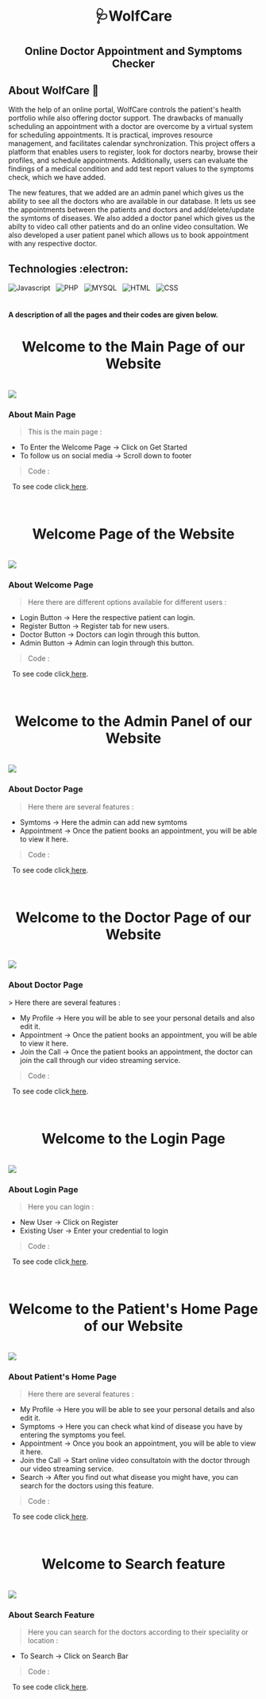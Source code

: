 <h1 align="center"> 🩺WolfCare </h1>
 
<h2 align="center"> Online Doctor Appointment and Symptoms Checker </h1>

<h2 id = "overview"> About WolfCare 🤘 </h2>

With the help of an online portal, WolfCare controls the patient's health portfolio while also offering doctor support. The drawbacks of manually scheduling an appointment with a doctor are overcome by a virtual system for scheduling appointments. It is practical, improves resource management, and facilitates calendar synchronization. This project offers a platform that enables users to register, look for doctors nearby, browse their profiles, and schedule appointments. Additionally, users can evaluate the findings of a medical condition and add test report values to the symptoms check, which we have added.

The new features, that we added are an admin panel which gives us the ability to see all the doctors who are available in our database. It lets us see the appointments between the patients and doctors and add/delete/update the symtoms of diseases. We also added a doctor panel which gives us the abilty to video call other patients and do an online video consultation. We also developed a user patient panel which allows us to book appointment with any respective doctor.


<h2 id = "tech"> Technologies :electron: </h2>

![Javascript](https://img.shields.io/badge/javascript-%2320232a.svg?style=for-the-badge&logo=javascript&logoColor=%2361DAFB) &nbsp; ![PHP](https://img.shields.io/badge/php-%2320232a.svg?style=for-the-badge&logo=php&logoColor=%2361DAFB) &nbsp; ![MYSQL](https://img.shields.io/badge/mysql-%2320232a.svg?style=for-the-badge&logo=mysql&logoColor=%2361DAFB) &nbsp; ![HTML](https://img.shields.io/badge/html-%2320232a.svg?style=for-the-badge&logo=html&logoColor=%2361DAFB) &nbsp; ![CSS](https://img.shields.io/badge/css-%2320232a.svg?style=for-the-badge&logo=css&logoColor=%2361DAFB)
<br>
<br>

<h4> A description of all the pages and their codes are given below.</h4>


<h1 align="center"> Welcome to the Main Page of our Website </h1>
<br>

<img src="/documentation/main.png">

<h3> About Main Page </h2>

> This is the main page : 
<ul>
  <li> To Enter the Welcome Page &rarr; Click on Get Started </li>
  <li> To follow us on social media &rarr; Scroll down to footer </li>
</ul>

> Code :
<p></p>
&nbsp;   To see code click<a href="https://github.com/vishwagandhi1610/SEPRO2GROUP44/blob/main/code/wolfcare-main/html/main.html"> here</a>.

&nbsp;
<h1 align="center"> Welcome Page of the Website </h1>
<br>

<img src="/documentation/Welcome Page.png"> 

<h3> About Welcome Page </h2>

> Here there are different options available for different users : 
<ul>
  <li> Login Button &rarr; Here the respective patient can login. </li>
  <li> Register Button &rarr; Register tab for new users. </li>
  <li> Doctor Button &rarr; Doctors can login through this button. </li>
  <li> Admin Button &rarr; Admin can login through this button. </li>
</ul>

> Code :
<p></p>
&nbsp;   To see code click<a href="https://github.com/vishwagandhi1610/SEPRO2GROUP44/blob/main/code/wolfcare-main/html/login-options.html"> here</a>.



&nbsp;
<h1 align="center"> Welcome to the Admin Panel of our Website </h1>
<br>

<img src="/documentation/admin page.jpeg"> 

<h3> About Doctor Page </h2>

> Here there are several features : 
<ul>
  <li> Symtoms &rarr; Here the admin can add new symtoms </li>
  <li> Appointment &rarr; Once the patient books an appointment, you will be able to view it here. </li>
</ul>

> Code :
<p></p>
&nbsp;   To see code click<a href="https://github.com/vishwagandhi1610/SEPRO2GROUP44/blob/main/code/wolfcare-main/php/temp_homepage2.php"> here</a>.



&nbsp;
<h1 align="center"> Welcome to the Doctor Page of our Website </h1>
<br>

<img src="/documentation/doctor page.jpeg"> 

<h3> About Doctor Page </h2>
> Here there are several features : 
<ul>
  <li> My Profile &rarr; Here you will be able to see your personal details and also edit it. </li>
  <li> Appointment &rarr; Once the patient books an appointment, you will be able to view it here. </li>
  <li> Join the Call &rarr; Once the patient books an appointment, the doctor can join the call through our video streaming service. </li>
</ul>

> Code :
<p></p>
&nbsp;   To see code click<a href="https://github.com/vishwagandhi1610/SEPRO2GROUP44/blob/main/code/wolfcare-main/php/temp_homepage2.php"> here</a>.



&nbsp;
<h1 align="center"> Welcome to the Login Page </h1>
<br>

<img src="/documentation/login.png">

<h3> About Login Page </h2>

> Here you can login : 
<ul>
  <li> New User &rarr; Click on Register </li>
  <li> Existing User &rarr; Enter your credential to login </li>
</ul>

> Code :
<p></p>
&nbsp;   To see code click<a href="https://github.com/vishwagandhi1610/SEPRO2GROUP44/blob/main/code/wolfcare-main/html/login.html"> here</a>.



&nbsp;
<h1 align="center"> Welcome to the Patient's Home Page of our Website </h1>
<br>

<img src="/documentation/home.png">

<h3> About Patient's Home Page </h2>

> Here there are several features : 
<ul>
  <li> My Profile &rarr; Here you will be able to see your personal details and also edit it. </li>
  <li> Symptoms &rarr; Here you can check what kind of disease you have by entering the symptoms you feel. </li>
  <li> Appointment &rarr; Once you book an appointment, you will be able to view it here. </li>
  <li> Join the Call &rarr; Start online video consultatoin with the doctor through our video streaming service. </li>
  <li> Search &rarr; After you find out what disease you might have, you can search for the doctors using this feature. </li>
</ul>

> Code :
<p></p>
&nbsp;   To see code click<a href="https://github.com/vishwagandhi1610/SEPRO2GROUP44/blob/main/code/wolfcare-main/php/temp_homepage2.php"> here</a>.

&nbsp;
<h1 align="center"> Welcome to Search feature </h1>
<br>

<img src="/documentation/search.png">

<h3> About Search Feature </h2>

> Here you can search for the doctors according to their speciality or location : 
> 
<ul>
  <li> To Search &rarr; Click on Search Bar </li>
</ul>

> Code :
<p></p>
&nbsp;   To see code click<a href="https://github.com/vishwagandhi1610/SEPRO2GROUP44/blob/main/code/wolfcare-main/php/show_appointments.php"> here</a>.

